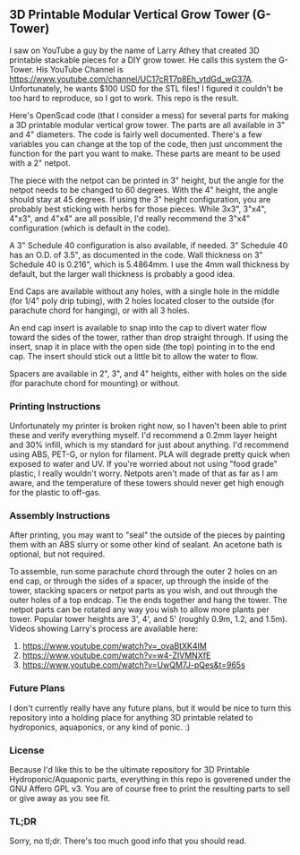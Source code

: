 ## 3D Printable Modular Vertical Grow Tower (G-Tower)

I saw on YouTube a guy by the name of Larry Athey that created 3D printable stackable pieces for a DIY grow tower. He calls this system the G-Tower. His YouTube Channel is https://www.youtube.com/channel/UC17cRT7p8Eh_ytdGd_wG37A. Unfortunately, he wants $100 USD for the STL files! I figured it couldn't be too hard to reproduce, so I got to work. This repo is the result.

Here's OpenScad code (that I consider a mess) for several parts for making a 3D printable modular vertical grow tower. The parts are all available in 3" and 4" diameters. The code is fairly well documented. There's a few variables you can change at the top of the code, then just uncomment the function for the part you want to make. These parts are meant to be used with a 2" netpot.

The piece with the netpot can be printed in 3" height, but the angle for the netpot needs to be changed to 60 degrees. With the 4" height, the angle should stay at 45 degrees. If using the 3" height configuration, you are probably best sticking with herbs for those pieces. While 3x3", 3"x4", 4"x3", and 4"x4" are all possible, I'd really recommend the 3"x4" configuration (which is default in the code).

A 3" Schedule 40 configuration is also available, if needed. 3" Schedule 40 has an O.D. of 3.5", as documented in the code. Wall thickness on 3" Schedule 40 is 0.216", which is 5.4864mm. I use the 4mm wall thickness by default, but the larger wall thickness is probably a good idea.

End Caps are available without any holes, with a single hole in the middle (for 1/4" poly drip tubing), with 2 holes located closer to the outside (for parachute chord for hanging), or with all 3 holes.

An end cap insert is available to snap into the cap to divert water flow toward the sides of the tower, rather than drop straight through. If using the insert, snap it in place with the open side (the top) pointing in to the end cap. The insert should stick out a little bit to allow the water to flow.

Spacers are available in 2", 3", and 4" heights, either with holes on the side (for parachute chord for mounting) or without. 

### Printing Instructions
Unfortunately my printer is broken right now, so I haven't been able to print these and verify everything myself. I'd recommend a 0.2mm layer height and 30% infill, which is my standard for just about anything. I'd recommend using ABS, PET-G, or nylon for filament. PLA will degrade pretty quick when exposed to water and UV. If you're worried about not using "food grade" plastic, I really wouldn't worry. Netpots aren't made of that as far as I am aware, and the temperature of these towers should never get high enough for the plastic to off-gas. 

### Assembly Instructions
After printing, you may want to "seal" the outside of the pieces by painting them with an ABS slurry or some other kind of sealant. An acetone bath is optional, but not required. 

To assemble, run some parachute chord through the outer 2 holes on an end cap, or through the sides of a spacer, up through the inside of the tower, stacking spacers or netpot parts as you wish, and out through the outer holes of a top endcap. Tie the ends together and hang the tower. The netpot parts can be rotated any way you wish to allow more plants per tower. Popular tower heights are 3', 4', and 5' (roughly 0.9m, 1.2, and 1.5m).
Videos showing Larry's process are available here:
1) https://www.youtube.com/watch?v=_ovaBtXK4IM
2) https://www.youtube.com/watch?v=w4-ZIVMNXfE
3) https://www.youtube.com/watch?v=UwQM7J-pQes&t=965s

### Future Plans
I don't currently really have any future plans, but it would be nice to turn this repository into a holding place for anything 3D printable related to hydroponics, aquaponics, or any kind of ponic. :)

### License
Because I'd like this to be the ultimate repository for 3D Printable Hydroponic/Aquaponic parts, everything in this repo is goverened under the GNU Affero GPL v3. You are of course free to print the resulting parts to sell or give away as you see fit.

### TL;DR
Sorry, no tl;dr. There's too much good info that you should read.